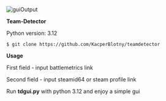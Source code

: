 ![guiOutput](https://github.com/KacperBlotny/teamdetector/assets/43350503/df293da2-b4ed-458f-8064-60bd9568e18c)

**Team-Detector**

Python version: 3.12
```
$ git clone https://github.com/KacperBlotny/teamdetector
```

**Usage**

First field - input battlemetrics link

Second field - input steamid64 or steam profile link

Run **tdgui.py** with python 3.12 and enjoy a simple gui
